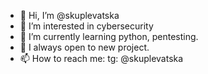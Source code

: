 - 👋 Hi, I’m @skuplevatska
- 👀 I’m interested in cybersecurity
- 🌱 I’m currently learning python, pentesting.
- 💞️ I always open to new project.
- 📫 How to reach me: tg: @skuplevatska


